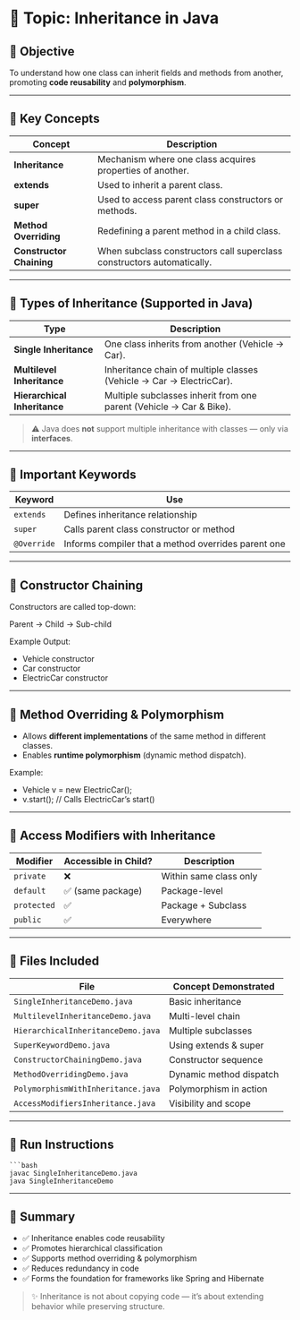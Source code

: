 # 🧩 Topic: Inheritance in Java

## 🎯 Objective
To understand how one class can inherit fields and methods from another, promoting **code reusability** and **polymorphism**.

---

## 📘 Key Concepts

| Concept | Description |
|----------|--------------|
| **Inheritance** | Mechanism where one class acquires properties of another. |
| **extends** | Used to inherit a parent class. |
| **super** | Used to access parent class constructors or methods. |
| **Method Overriding** | Redefining a parent method in a child class. |
| **Constructor Chaining** | When subclass constructors call superclass constructors automatically. |

---

## 🧱 Types of Inheritance (Supported in Java)

| Type | Description |
|------|-------------|
| **Single Inheritance** | One class inherits from another (Vehicle → Car). |
| **Multilevel Inheritance** | Inheritance chain of multiple classes (Vehicle → Car → ElectricCar). |
| **Hierarchical Inheritance** | Multiple subclasses inherit from one parent (Vehicle → Car & Bike). |

> ⚠️ Java does **not** support multiple inheritance with classes — only via **interfaces**.

---

## 🧠 Important Keywords

| Keyword | Use |
|----------|-----|
| `extends` | Defines inheritance relationship |
| `super` | Calls parent class constructor or method |
| `@Override` | Informs compiler that a method overrides parent one |

---

## 🔄 Constructor Chaining

Constructors are called top-down:

Parent → Child → Sub-child


Example Output:
- Vehicle constructor
- Car constructor
- ElectricCar constructor

---

## 🧩 Method Overriding & Polymorphism

- Allows **different implementations** of the same method in different classes.  
- Enables **runtime polymorphism** (dynamic method dispatch).

Example:
- Vehicle v = new ElectricCar();
- v.start(); // Calls ElectricCar’s start()

---

## 🧱 Access Modifiers with Inheritance

| Modifier | Accessible in Child? | Description |
|-----------|----------------------|--------------|
| `private` | ❌ | Within same class only |
| `default` | ✅ (same package) | Package-level |
| `protected` | ✅ | Package + Subclass |
| `public` | ✅ | Everywhere |

---

## 📂 Files Included

| File | Concept Demonstrated |
|------|----------------------|
| `SingleInheritanceDemo.java` | Basic inheritance |
| `MultilevelInheritanceDemo.java` | Multi-level chain |
| `HierarchicalInheritanceDemo.java` | Multiple subclasses |
| `SuperKeywordDemo.java` | Using extends & super |
| `ConstructorChainingDemo.java` | Constructor sequence |
| `MethodOverridingDemo.java` | Dynamic method dispatch |
| `PolymorphismWithInheritance.java` | Polymorphism in action |
| `AccessModifiersInheritance.java` | Visibility and scope |

---

## 🏁 Run Instructions

    ```bash
    javac SingleInheritanceDemo.java
    java SingleInheritanceDemo

---

## 🌟 Summary

- ✅ Inheritance enables code reusability
- ✅ Promotes hierarchical classification
- ✅ Supports method overriding & polymorphism
- ✅ Reduces redundancy in code
- ✅ Forms the foundation for frameworks like Spring and Hibernate
>✨ Inheritance is not about copying code — it’s about extending behavior while preserving structure.
